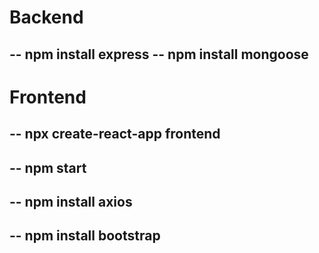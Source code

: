 # Backend
-- npm install express
-- npm install mongoose
--
# Frontend
-- npx create-react-app frontend
--
-- npm start
--
-- npm install axios
--
-- npm install bootstrap
--
